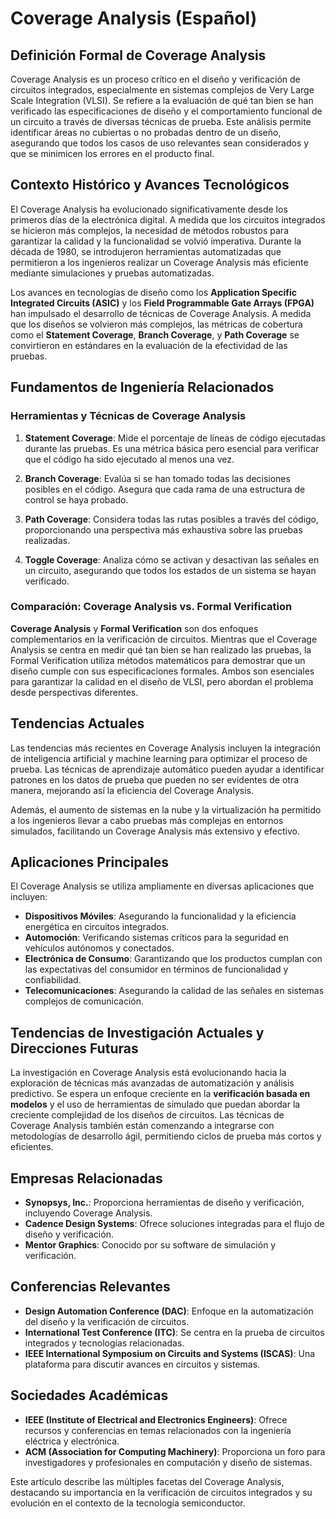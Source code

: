 # Coverage Analysis (Español)

## Definición Formal de Coverage Analysis

Coverage Analysis es un proceso crítico en el diseño y verificación de circuitos integrados, especialmente en sistemas complejos de Very Large Scale Integration (VLSI). Se refiere a la evaluación de qué tan bien se han verificado las especificaciones de diseño y el comportamiento funcional de un circuito a través de diversas técnicas de prueba. Este análisis permite identificar áreas no cubiertas o no probadas dentro de un diseño, asegurando que todos los casos de uso relevantes sean considerados y que se minimicen los errores en el producto final.

## Contexto Histórico y Avances Tecnológicos

El Coverage Analysis ha evolucionado significativamente desde los primeros días de la electrónica digital. A medida que los circuitos integrados se hicieron más complejos, la necesidad de métodos robustos para garantizar la calidad y la funcionalidad se volvió imperativa. Durante la década de 1980, se introdujeron herramientas automatizadas que permitieron a los ingenieros realizar un Coverage Analysis más eficiente mediante simulaciones y pruebas automatizadas.

Los avances en tecnologías de diseño como los **Application Specific Integrated Circuits (ASIC)** y los **Field Programmable Gate Arrays (FPGA)** han impulsado el desarrollo de técnicas de Coverage Analysis. A medida que los diseños se volvieron más complejos, las métricas de cobertura como el **Statement Coverage**, **Branch Coverage**, y **Path Coverage** se convirtieron en estándares en la evaluación de la efectividad de las pruebas.

## Fundamentos de Ingeniería Relacionados

### Herramientas y Técnicas de Coverage Analysis

1. **Statement Coverage**: Mide el porcentaje de líneas de código ejecutadas durante las pruebas. Es una métrica básica pero esencial para verificar que el código ha sido ejecutado al menos una vez.

2. **Branch Coverage**: Evalúa si se han tomado todas las decisiones posibles en el código. Asegura que cada rama de una estructura de control se haya probado.

3. **Path Coverage**: Considera todas las rutas posibles a través del código, proporcionando una perspectiva más exhaustiva sobre las pruebas realizadas.

4. **Toggle Coverage**: Analiza cómo se activan y desactivan las señales en un circuito, asegurando que todos los estados de un sistema se hayan verificado.

### Comparación: Coverage Analysis vs. Formal Verification

**Coverage Analysis** y **Formal Verification** son dos enfoques complementarios en la verificación de circuitos. Mientras que el Coverage Analysis se centra en medir qué tan bien se han realizado las pruebas, la Formal Verification utiliza métodos matemáticos para demostrar que un diseño cumple con sus especificaciones formales. Ambos son esenciales para garantizar la calidad en el diseño de VLSI, pero abordan el problema desde perspectivas diferentes.

## Tendencias Actuales

Las tendencias más recientes en Coverage Analysis incluyen la integración de inteligencia artificial y machine learning para optimizar el proceso de prueba. Las técnicas de aprendizaje automático pueden ayudar a identificar patrones en los datos de prueba que pueden no ser evidentes de otra manera, mejorando así la eficiencia del Coverage Analysis.

Además, el aumento de sistemas en la nube y la virtualización ha permitido a los ingenieros llevar a cabo pruebas más complejas en entornos simulados, facilitando un Coverage Analysis más extensivo y efectivo.

## Aplicaciones Principales

El Coverage Analysis se utiliza ampliamente en diversas aplicaciones que incluyen:

- **Dispositivos Móviles**: Asegurando la funcionalidad y la eficiencia energética en circuitos integrados.
- **Automoción**: Verificando sistemas críticos para la seguridad en vehículos autónomos y conectados.
- **Electrónica de Consumo**: Garantizando que los productos cumplan con las expectativas del consumidor en términos de funcionalidad y confiabilidad.
- **Telecomunicaciones**: Asegurando la calidad de las señales en sistemas complejos de comunicación.

## Tendencias de Investigación Actuales y Direcciones Futuras

La investigación en Coverage Analysis está evolucionando hacia la exploración de técnicas más avanzadas de automatización y análisis predictivo. Se espera un enfoque creciente en la **verificación basada en modelos** y el uso de herramientas de simulado que puedan abordar la creciente complejidad de los diseños de circuitos. Las técnicas de Coverage Analysis también están comenzando a integrarse con metodologías de desarrollo ágil, permitiendo ciclos de prueba más cortos y eficientes.

## Empresas Relacionadas

- **Synopsys, Inc.**: Proporciona herramientas de diseño y verificación, incluyendo Coverage Analysis.
- **Cadence Design Systems**: Ofrece soluciones integradas para el flujo de diseño y verificación.
- **Mentor Graphics**: Conocido por su software de simulación y verificación.

## Conferencias Relevantes

- **Design Automation Conference (DAC)**: Enfoque en la automatización del diseño y la verificación de circuitos.
- **International Test Conference (ITC)**: Se centra en la prueba de circuitos integrados y tecnologías relacionadas.
- **IEEE International Symposium on Circuits and Systems (ISCAS)**: Una plataforma para discutir avances en circuitos y sistemas.

## Sociedades Académicas

- **IEEE (Institute of Electrical and Electronics Engineers)**: Ofrece recursos y conferencias en temas relacionados con la ingeniería eléctrica y electrónica.
- **ACM (Association for Computing Machinery)**: Proporciona un foro para investigadores y profesionales en computación y diseño de sistemas.

Este artículo describe las múltiples facetas del Coverage Analysis, destacando su importancia en la verificación de circuitos integrados y su evolución en el contexto de la tecnología semiconductor.